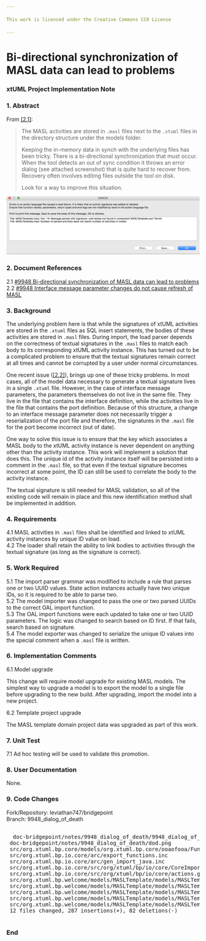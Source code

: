 ```yaml
---

This work is licensed under the Creative Commons CC0 License

---
```


# Bi-directional synchronization of MASL data can lead to problems
### xtUML Project Implementation Note

### 1. Abstract

From [[2.1]](#2.1):

> The MASL activities are stored in `.masl` files next to the `.xtuml` files in
> the directory structure under the models folder.
>
> Keeping the in-memory data in synch with the underlying files has been tricky.
> There is a bi-directional synchronization that must occur. When the tool
> detects an out of sync condition it throws an error dialog (see attached
> screenshot) that is quite hard to recover from. Recovery often involves
> editing files outside the tool on disk.
>
> Look for a way to improve this situation.

![dod.png](dod.png)

### 2. Document References

<a id="2.1"></a>2.1 [#9948 Bi-directional synchronization of MASL data can lead to problems](https://support.onefact.net/issues/9948)  
<a id="2.2"></a>2.2 [#9948 Interface message parameter changes do not cause refresh of MASL](https://support.onefact.net/issues/9944)  

### 3. Background

The underlying problem here is that while the signatures of xtUML activities are
stored in the `.xtuml` files as SQL insert statements, the bodies of these
activities are stored in `.masl` files. During import, the load parser depends
on the correctness of textual signatures in the `.masl` files to match each body
to its corresponding xtUML activity instance. This has turned out to be a
complicated problem to ensure that the textual signatures remain correct at all
times and cannot be corrupted by a user under normal circumstances.

One recent issue ([[2.2]](#2.2)), brings up one of these tricky problems. In
most cases, all of the model data necessary to generate a textual signature
lives in a single `.xtuml` file. However, in the case of interface message
parameters, the parameters themselves do not live in the same file. They live in
the file that contains the interface definition, while the activities live in
the file that contains the port definition. Because of this structure, a change
to an interface message parameter does not necessarily trigger a reserialization
of the port file and therefore, the signatures in the `.masl` file for the port
become incorrect (out of date).

One way to solve this issue is to ensure that the key which associates a MASL
body to the xtUML activity instance is never dependent on anything other than
the activity instance. This work will implement a solution that does this. The
unique id of the activity instance itself will be persisted into a comment in
the `.masl` file, so that even if the textual signature becomes incorrect at
some point, the ID can still be used to correlate the body to the activity
instance.

The textual signature is still needed for MASL validation, so all of the
existing code will remain in place and this new identification method shall be
implemented in addition.

### 4. Requirements

4.1 MASL activities in `.masl` files shall be identified and linked to xtUML
activity instances by unique ID value on load.  
4.2 The loader shall retain the ability to link bodies to activities through the
textual signature (as long as the signature is correct).  

### 5. Work Required

5.1 The import parser grammar was modified to include a rule that parses one or
two UUID values. State action instances actually have two unique IDs, so it is
required to be able to parse two.  
5.2 The model importer was changed to pass the one or two parsed UUIDs to the
correct OAL import function.  
5.3 The OAL import functions were each updated to take one or two UUID
parameters. The logic was changed to search based on ID first. If that fails,
search based on signature.  
5.4 The model exporter was changed to serialize the unique ID values into the
special comment when a `.masl` file is written.  

### 6. Implementation Comments

6.1 Model upgrade

This change will require model upgrade for existing MASL models. The simplest
way to upgrade a model is to export the model to a single file before upgrading
to the new build. After upgrading, import the model into a new project.

6.2 Template project upgrade

The MASL template domain project data was upgraded as part of this work.

### 7. Unit Test

7.1 Ad hoc testing will be used to validate this promotion.

### 8. User Documentation

None.

### 9. Code Changes

Fork/Repository: leviathan747/bridgepoint  
Branch: 9948_dialog_of_death  

<pre>

  doc-bridgepoint/notes/9948_dialog_of_death/9948_dialog_of_death_int.md                                                           | 111 ++++++++++++++++++++++++++++++++++++++++++++++++++++++++++++++++++++++++++++++++++++++++++++
 doc-bridgepoint/notes/9948_dialog_of_death/dod.png                                                                               | Bin 0 -> 97300 bytes
 src/org.xtuml.bp.core/models/org.xtuml.bp.core/ooaofooa/Functions/import_functions/import_functions.xtuml                        | 197 +++++++++++++++++++++++++++++++++++++++++++++++++++++++++++++++++++++++++++++++++++++++++++++++++++++++++++++++----------------------------------------------------
 src/org.xtuml.bp.io.core/arc/export_functions.inc                                                                                |  12 +++++++++-
 src/org.xtuml.bp.io.core/arc/gen_import_java.inc                                                                                 |  14 ++++++------
 src/org.xtuml.bp.io.core/src/org/xtuml/bp/io/core/CoreImport.java                                                                |   2 +-
 src/org.xtuml.bp.io.core/src/org/xtuml/bp/io/core/actions.g                                                                      |  23 ++++++++++++++-----
 src/org.xtuml.bp.welcome/models/MASLTemplate/models/MASLTemplate/MASLTemplate/MASLTemplate/MASLTemplate.masl                     |   2 +-
 src/org.xtuml.bp.welcome/models/MASLTemplate/models/MASLTemplate/MASLTemplate/MASLTemplate/MASLTemplate/Jsub/Jsub.masl           |   2 +-
 src/org.xtuml.bp.welcome/models/MASLTemplate/models/MASLTemplate/MASLTemplate/MASLTemplate/MASLTemplate/Ksubsuper/Ksubsuper.masl |   2 +-
 src/org.xtuml.bp.welcome/models/MASLTemplate/models/MASLTemplate/MASLTemplate/MASLTemplate/MASLTemplate/employee/employee.masl   |   2 +-
 src/org.xtuml.bp.welcome/models/MASLTemplate/models/MASLTemplate/MASLTemplate/MASLTemplate/functions/functions.masl              |   2 +-
 12 files changed, 287 insertions(+), 82 deletions(-)

</pre>

### End
